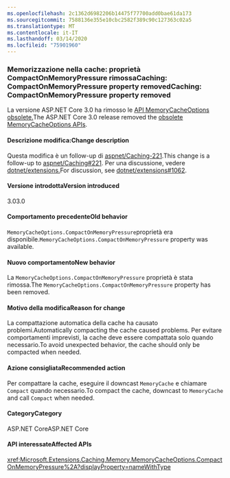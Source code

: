 ```yaml
---
ms.openlocfilehash: 2c1362d6982206b14475f77700add0bae61da173
ms.sourcegitcommit: 7588136e355e10cbc2582f389c90c127363c02a5
ms.translationtype: MT
ms.contentlocale: it-IT
ms.lasthandoff: 03/14/2020
ms.locfileid: "75901960"
---
```

### <a name="caching-compactonmemorypressure-property-removed"></a><span data-ttu-id="4ff1e-101">Memorizzazione nella cache: proprietà CompactOnMemoryPressure rimossaCaching: CompactOnMemoryPressure property removed</span><span class="sxs-lookup"><span data-stu-id="4ff1e-101">Caching: CompactOnMemoryPressure property removed</span></span>

<span data-ttu-id="4ff1e-102">La versione ASP.NET Core 3.0 ha rimosso le [API MemoryCacheOptions obsolete.](https://github.com/dotnet/extensions/blob/dc5c593da7b72c82e6fe85abb91d03818f9b700c/src/Caching/Memory/src/MemoryCacheOptions.cs#L17-L18)</span><span class="sxs-lookup"><span data-stu-id="4ff1e-102">The ASP.NET Core 3.0 release removed the [obsolete MemoryCacheOptions APIs](https://github.com/dotnet/extensions/blob/dc5c593da7b72c82e6fe85abb91d03818f9b700c/src/Caching/Memory/src/MemoryCacheOptions.cs#L17-L18).</span></span>

#### <a name="change-description"></a><span data-ttu-id="4ff1e-103">Descrizione modifica:</span><span class="sxs-lookup"><span data-stu-id="4ff1e-103">Change description</span></span>

<span data-ttu-id="4ff1e-104">Questa modifica è un follow-up di [aspnet/Caching-221](https://github.com/aspnet/Caching/issues/221).</span><span class="sxs-lookup"><span data-stu-id="4ff1e-104">This change is a follow-up to [aspnet/Caching#221](https://github.com/aspnet/Caching/issues/221).</span></span> <span data-ttu-id="4ff1e-105">Per una discussione, vedere [dotnet/extensions.](https://github.com/dotnet/extensions/issues/1062)</span><span class="sxs-lookup"><span data-stu-id="4ff1e-105">For discussion, see [dotnet/extensions#1062](https://github.com/dotnet/extensions/issues/1062).</span></span>

#### <a name="version-introduced"></a><span data-ttu-id="4ff1e-106">Versione introdotta</span><span class="sxs-lookup"><span data-stu-id="4ff1e-106">Version introduced</span></span>

<span data-ttu-id="4ff1e-107">3.0</span><span class="sxs-lookup"><span data-stu-id="4ff1e-107">3.0</span></span>

#### <a name="old-behavior"></a><span data-ttu-id="4ff1e-108">Comportamento precedente</span><span class="sxs-lookup"><span data-stu-id="4ff1e-108">Old behavior</span></span>

<span data-ttu-id="4ff1e-109">`MemoryCacheOptions.CompactOnMemoryPressure`proprietà era disponibile.</span><span class="sxs-lookup"><span data-stu-id="4ff1e-109">`MemoryCacheOptions.CompactOnMemoryPressure` property was available.</span></span>

#### <a name="new-behavior"></a><span data-ttu-id="4ff1e-110">Nuovo comportamento</span><span class="sxs-lookup"><span data-stu-id="4ff1e-110">New behavior</span></span>

<span data-ttu-id="4ff1e-111">La `MemoryCacheOptions.CompactOnMemoryPressure` proprietà è stata rimossa.</span><span class="sxs-lookup"><span data-stu-id="4ff1e-111">The `MemoryCacheOptions.CompactOnMemoryPressure` property has been removed.</span></span>

#### <a name="reason-for-change"></a><span data-ttu-id="4ff1e-112">Motivo della modifica</span><span class="sxs-lookup"><span data-stu-id="4ff1e-112">Reason for change</span></span>

<span data-ttu-id="4ff1e-113">La compattazione automatica della cache ha causato problemi.</span><span class="sxs-lookup"><span data-stu-id="4ff1e-113">Automatically compacting the cache caused problems.</span></span> <span data-ttu-id="4ff1e-114">Per evitare comportamenti imprevisti, la cache deve essere compattata solo quando necessario.</span><span class="sxs-lookup"><span data-stu-id="4ff1e-114">To avoid unexpected behavior, the cache should only be compacted when needed.</span></span>

#### <a name="recommended-action"></a><span data-ttu-id="4ff1e-115">Azione consigliata</span><span class="sxs-lookup"><span data-stu-id="4ff1e-115">Recommended action</span></span>

<span data-ttu-id="4ff1e-116">Per compattare la cache, eseguire il downcast `MemoryCache` e chiamare `Compact` quando necessario.</span><span class="sxs-lookup"><span data-stu-id="4ff1e-116">To compact the cache, downcast to `MemoryCache` and call `Compact` when needed.</span></span>

#### <a name="category"></a><span data-ttu-id="4ff1e-117">Category</span><span class="sxs-lookup"><span data-stu-id="4ff1e-117">Category</span></span>

<span data-ttu-id="4ff1e-118">ASP.NET Core</span><span class="sxs-lookup"><span data-stu-id="4ff1e-118">ASP.NET Core</span></span>

#### <a name="affected-apis"></a><span data-ttu-id="4ff1e-119">API interessate</span><span class="sxs-lookup"><span data-stu-id="4ff1e-119">Affected APIs</span></span>

<xref:Microsoft.Extensions.Caching.Memory.MemoryCacheOptions.CompactOnMemoryPressure%2A?displayProperty=nameWithType>

<!--

#### Affected APIs

`Overload:Microsoft.Extensions.Caching.Memory.MemoryCacheOptions.CompactOnMemoryPressure`

-->
